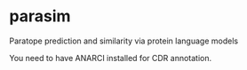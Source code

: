 # parasim
Paratope prediction and similarity via protein language models


You need to have ANARCI installed for CDR annotation.

